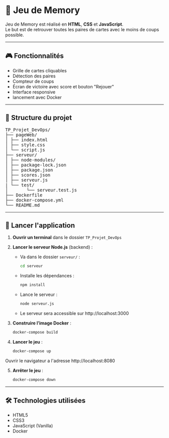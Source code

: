 # 🧠 Jeu de Memory

Jeu de Memory est réalisé en **HTML**, **CSS** et **JavaScript**.  
Le but est de retrouver toutes les paires de cartes avec le moins de coups possible.

---

## 🎮 Fonctionnalités

- Grille de cartes cliquables
- Détection des paires
- Compteur de coups
- Écran de victoire avec score et bouton "Rejouer"
- Interface responsive
- lancement avec Docker
---

## 📁 Structure du projet

<pre>TP_Projet_DevOps/ 
├── pageWeb/ 
│ ├── index.html 
│ ├── style.css 
│ └── script.js
├── serveur/ 
│ ├── node-modules/
│ ├── package-lock.json
│ ├── package.json
│ ├── scores.json
│ ├── serveur.js
| └── test/
│       └── serveur.test.js
├── Dockerfile 
├── docker-compose.yml 
└── README.md</pre>
---
## 🚀 Lancer l'application


1. **Ouvrir un terminal** dans le dossier `TP_Projet_DevOps`
2. **Lancer le serveur Node.js** (backend) :
   - Va dans le dossier `serveur/` :
     ```bash
     cd serveur
     ```
   - Installe les dépendances :
     ```bash
     npm install
     ```
   - Lance le serveur :
     ```bash
     node serveur.js
     ```
   - Le serveur sera accessible sur http://localhost:3000
     
3. **Construire l’image Docker** :
   ```bash
   docker-compose build
4. **Lancer le jeu** :
   ```bash
   docker-compose up

Ouvrir le navigateur a l'adresse http://localhost:8080

5. **Arrêter le jeu** :
   ```bash
   docker-compose down
---
## 🛠️ Technologies utilisées

- HTML5
- CSS3
- JavaScript (Vanilla)
- Docker


